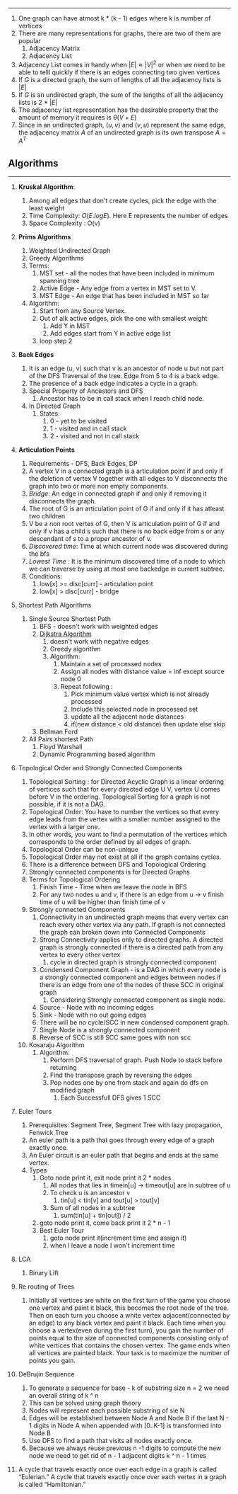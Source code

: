 ----
1.  One graph can have atmost k * (k - 1) edges where k is number of vertices
2. There are many representations for graphs, there are two of them are popular
	1. Adjacency Matrix
	2. Adjacency List
3.  Adjacency List comes in handy when  $|E|  \approx |V|^{2}$ or when we need to be able to telll quickly if there is an edges connecting two given vertices
4. If $G$ is a directed graph, the sum of lengths of all the adjacency lists is $|E|$ 
5. If $G$ is an undirected graph, the sum of the lengths of all the adjacency lists is 2 * $|E|$
6. The adjacency list representation has the desirable property that the amount of memory it requires is $\theta(V + E)$
7. Since in an undirected graph, $(u, v)$ and $(v,u)$ represent the same edge, the adjacency matrix $A$ of an undirected graph is its own transpose $A = A^{T}$


## Algorithms
---

1. **Kruskal Algorithm**:

   1. Among all edges that don't create cycles, pick the edge with the least weight
   2. Time Complexity: $O(E. log E)$. Here E represents the number of edges
   3. Space Complexity : O(v)

2. **Prims Algorithms**
   1. Weighted Undirected Graph
   2. Greedy Algorithms
   3. Terms:
      1. MST set - all the nodes that have been included in minimum spanning tree
      2. Active Edge - Any edge from a vertex in MST set to V.
      3. MST Edge - An edge that has been included in MST so far
   4. Algorithm:
      1. Start from any Source Vertex.
      2. Out of alk active edges, pick the one with smallest weight
         1. Add Y in MST
         2. Add edges start from Y in active edge list
      3. loop step 2
3. **Back Edges**
   1. It is an edge (u, v) such that v is an ancestor of node u but not part of the DFS Traversal of the tree. Edge from 5 to 4 is a back edge.
   2. The presence of a back edge indicates a cycle in a graph.
   3. Special Property of Ancestors and DFS
      1. Ancestor has to be in call stack when I reach child node.
   4. In Directed Graph
      1. States:
         1. 0 - yet to be visited
         2. 1 - visited and in call stack
         3. 2 - visited and not in call stack
4. **Articulation Points**
   1. Requirements - DFS, Back Edges, DP
   2. A vertex V in a connected graph is a articulation point if and only if the deletion of vertex V together with all edges to V disconnects the graph into two or more non empty components.
   3. _Bridge_: An edge in connected graph if and only if removing it disconnects the graph.
   4. The root of G is an articulation point of G if and only if it has atleast two children
   5. V be a non root vertex of G, then V is articulation point of G if and only if v has a child s such that there is no back edge from s or any descendant of s to a proper ancestor of v.
   6. _Discovered time_: Time at which current node was discovered during the bfs
   7. _Lowest Time_ : It is the minimum discovered time of a node to which we can traverse by using at most one backedge in current subtree.
   8. Conditions:
      1. low[x] >= disc[curr] - articulation point
      2. low[x] > disc[curr] - bridge
5. Shortest Path Algorithms
   1. Single Source Shortest Path
      1. BFS - doesn't work with weighted edges
      2. [Dijkstra Algorithm](https://www.youtube.com/watch?v=Sj5Z-jaE2x0)
         1. doesn't work with negative edges
         2. Greedy algorithm
         3. Algorithm:
            1. Maintain a set of processed nodes
            2. Assign all nodes with distance value = inf except source node 0
            3. Repeat following :
               1. Pick minimum value vertex which is not already processed
               2. Include this selected node in processed set
               3. update all the adjacent node distances
               4. if(new distance < old distance) then update else skip
      3. Bellman Ford
   2. All Pairs shortest Path
      1. Floyd Warshall
      2. Dynamic Programming based algorithm
6. Topological Order and Strongly Connected Components
   1. Topological Sorting : for Directed Acyclic Graph is a linear ordering of vertices such that for every directed edge U V, vertex U comes before V in the ordering. Topological Sorting for a graph is not possible, if it is not a DAG.
   2. Topological Order: You have to number the vertices so that every edge leads from the vertex with a smaller number assigned to the vertex with a larger one.
   3. In other words, you want to find a permutation of the vertices which corresponds to the order defined by all edges of graph.
   4. Topological Order can be non-unique
   5. Topological Order may not exist at all if the graph contains cycles.
   6. There is a difference between DFS and Topological Ordering
   7. Strongly connected components is for Directed Graphs
   8. Terms for Topological Ordering
      1. Finish Time - Time when we leave the node in BFS
      2. For any two nodes u and v, if there is an edge from u -> v finish time of u will be higher than finish time of v
   9. Strongly connected Components
      1. Connectivity in an undirected graph means that every vertex can reach every other vertex via any path. If graph is not connected the graph can broken down into Connected Components
      2. Strong Connectivity applies only to directed graphs. A directed graph is strongly connected if there is a directed path from any vertex to every other vertex
         1. cycle in directed graph is strongly connected component
      3. Condensed Component Graph - is a DAG in which every node is a strongly connected component and edges between nodes if there is an edge from one of the nodes of these SCC in original graph
         1. Considering Strongly connected component as single node.
      4. Source - Node with no incoming edges
      5. Sink - Node with no out going edges
      6. There will be no cycle/SCC in new condensed component graph.
      7. Single Node is a strongly connected component
      8. Reverse of SCC is still SCC same goes with non scc
   10. Kosaraju Algorithm
       1. Algorithm:
          1. Perform DFS traversal of graph. Push Node to stack before returning
          2. Find the transpose graph by reversing the edges
          3. Pop nodes one by one from stack and again do dfs on modified graph
             1. Each Successfull DFS gives 1 SCC
7. Euler Tours
   1. Prerequisites: Segment Tree, Segment Tree with lazy propagation, Fenwick Tree
   2. An euler path is a path that goes through every edge of a graph exactly once.
   3. An Euler circuit is an euler path that begins and ends at the same vertex.
   4. Types
      1. Goto node print it, exit node print it 2 \* nodes
         1. All nodes that lies in timein[u] -> timeout[u] are in subtree of u
         2. To check u is an ancestor v
            1. tin[u] < tin[v] and tout[u] > tout[v]
         3. Sum of all nodes in a subtree
            1. sum(tin[u] + tin[out]) / 2
      2. goto node print it, come back print it 2 \* n - 1
      3. Best Euler Tour
         1. goto node print it(increment time and assign it)
         2. when I leave a node I won't increment time
8. LCA
   1. Binary Lift
9. Re routing of Trees
   1. Initially all vertices are white on the first turn of the game you choose one vertex and paint it black, this becomes the root node of the tree. Then on each turn you choose a white vertex adjacent(connected by an edge) to any black vertex and paint it black. Each time when you choose a vertex(even during the first turn), you gain the number of points equal to the size of connected components consisting only of white vertices that contains the chosen vertex. The game ends when all vertices are painted black. Your task is to maximize the number of points you gain.
10. DeBrujin Sequence
    1. To generate a sequence for base - k of substring size n = 2 we need an overall string of k ^ n
    2. This can be solved using graph theory
    3. Nodes will represent each possible substring of sie N
    4. Edges will be established between Node A and Node B if the last N - 1 digits in Node A when appended with [0..K-1] is transformed into Node B
    5. Use DFS to find a path that visits all nodes exactly once.
    6. Because we always reuse previous n -1 digits to compute the new node we need to get rid of n - 1 adjacent digits k ^ n - 1 times
11. A cycle that travels exactly once over each edge in a graph is called “Eulerian.” A cycle that travels exactly once over each vertex in a graph is called “Hamiltonian.”
